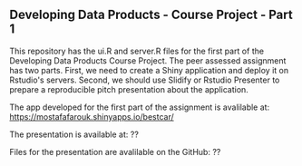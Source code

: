 ## Developing Data Products - Course Project - Part 1


This repository has the ui.R and server.R files for the first part of the Developing Data Products Course Project. The peer assessed assignment has two parts. First, we need to create a Shiny application and deploy it on Rstudio's servers. Second, we should use Slidify or Rstudio Presenter to prepare a reproducible pitch presentation about the application.

The app developed for the first part of the assignment is avalilable at: https://mostafafarouk.shinyapps.io/bestcar/

The presentation is available at: ??

Files for the presentation are avalilable on the GitHub: ??
